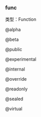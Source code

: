 
### func


类型：Function


@alpha


@beta


@public


@experimental


@internal


@override


@readonly


@sealed


@virtual
